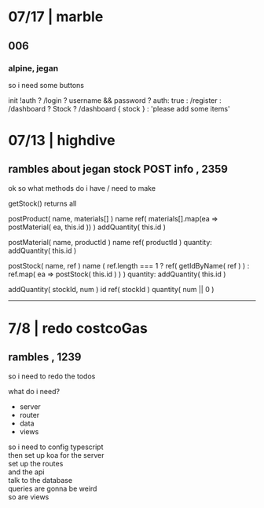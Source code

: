 # 07/17 | marble

## 006

### alpine, jegan

so i need some buttons

init
	!auth
		? /login
			? username && password
				? auth: true
			: /register
		: /dashboard
			? Stock
				? /dashboard { stock }
				: 'please add some items'




























# 07/13 | highdive

## rambles about jegan stock POST info , 2359

ok so what methods do i have / need to make

getStock()
	returns all

postProduct( name, materials[] )
	name
	ref( materials[].map(ea => postMaterial( ea, this.id )) )
	addQuantity( this.id )

postMaterial( name, productId )
	name
	ref( productId )
	quantity: addQuantity( this.id )

postStock( name, ref )
	name
	( ref.length === 1
		? ref( getIdByName( ref ) )
		: ref.map( ea => postStock( this.id ) )
	)
	quantity: addQuantity( this.id )

addQuantity( stockId, num )
	id
	ref( stockId )
	quantity( num || 0 )



























---

# 7/8 | redo costcoGas

## rambles , 1239

so i need to redo the todos

what do i need?

- server
- router
- data
- views

so i need to config typescript  
then set up koa for the server  
set up the routes  
and the api  
talk to the database  
queries are gonna be weird  
so are views  

